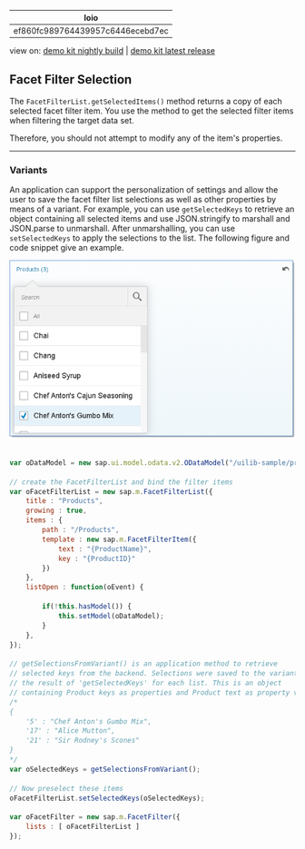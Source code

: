 <!-- loioef860fc989764439957c6446ecebd7ec -->

| loio |
| -----|
| ef860fc989764439957c6446ecebd7ec |

<div id="loio">

view on: [demo kit nightly build](https://sdk.openui5.org/nightly/#/topic/ef860fc989764439957c6446ecebd7ec) | [demo kit latest release](https://sdk.openui5.org/topic/ef860fc989764439957c6446ecebd7ec)</div>

## Facet Filter Selection

The `FacetFilterList.getSelectedItems()` method returns a copy of each selected facet filter item. You use the method to get the selected filter items when filtering the target data set.

Therefore, you should not attempt to modify any of the item's properties.

***

### Variants

An application can support the personalization of settings and allow the user to save the facet filter list selections as well as other properties by means of a variant. For example, you can use `getSelectedKeys` to retrieve an object containing all selected items and use JSON.stringify to marshall and JSON.parse to unmarshall. After unmarshalling, you can use `setSelectedKeys` to apply the selections to the list. The following figure and code snippet give an example.

![](images/loioce923dff09294b65b51609d2ec1f1718_LowRes.png)

```js

var oDataModel = new sap.ui.model.odata.v2.ODataModel("/uilib-sample/proxy/http/services.odata.org/V3/Northwind/Northwind.svc");

// create the FacetFilterList and bind the filter items
var oFacetFilterList = new sap.m.FacetFilterList({
    title : "Products",
    growing : true,
    items : {
        path : "/Products",
        template : new sap.m.FacetFilterItem({
            text : "{ProductName}",
            key : "{ProductID}"
        })
    },
    listOpen : function(oEvent) {

        if(!this.hasModel()) {          
            this.setModel(oDataModel);
        }
    },
});

// getSelectionsFromVariant() is an application method to retrieve
// selected keys from the backend. Selections were saved to the variant by persisting 
// the result of 'getSelectedKeys' for each list. This is an object 
// containing Product keys as properties and Product text as property values, for example:
/*      
{
    '5' : "Chef Anton's Gumbo Mix",
    '17' : "Alice Mutton",
    '21' : "Sir Rodney's Scones"                
}
*/
var oSelectedKeys = getSelectionsFromVariant(); 

// Now preselect these items
oFacetFilterList.setSelectedKeys(oSelectedKeys);

var oFacetFilter = new sap.m.FacetFilter({
    lists : [ oFacetFilterList ]
}); 
```

